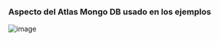 ### Aspecto del Atlas Mongo DB usado en los ejemplos
![image](https://user-images.githubusercontent.com/20743678/225307590-360f950f-0ecc-43ec-b977-9cb48acd0454.png)
